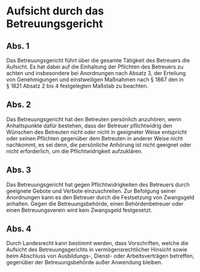 # Aufsicht durch das Betreuungsgericht



## Abs. 1

 Das Betreuungsgericht führt über die gesamte Tätigkeit des Betreuers die Aufsicht. Es hat dabei auf die Einhaltung der Pflichten des Betreuers zu achten und insbesondere bei Anordnungen nach Absatz 3, der Erteilung von Genehmigungen und einstweiligen Maßnahmen nach § 1867 den in § 1821 Absatz 2 bis 4 festgelegten Maßstab zu beachten.

## Abs. 2

 Das Betreuungsgericht hat den Betreuten persönlich anzuhören, wenn Anhaltspunkte dafür bestehen, dass der Betreuer pflichtwidrig den Wünschen des Betreuten nicht oder nicht in geeigneter Weise entspricht oder seinen Pflichten gegenüber dem Betreuten in anderer Weise nicht nachkommt, es sei denn, die persönliche Anhörung ist nicht geeignet oder nicht erforderlich, um die Pflichtwidrigkeit aufzuklären.

## Abs. 3

 Das Betreuungsgericht hat gegen Pflichtwidrigkeiten des Betreuers durch geeignete Gebote und Verbote einzuschreiten. Zur Befolgung seiner Anordnungen kann es den Betreuer durch die Festsetzung von Zwangsgeld anhalten. Gegen die Betreuungsbehörde, einen Behördenbetreuer oder einen Betreuungsverein wird kein Zwangsgeld festgesetzt.

## Abs. 4

 Durch Landesrecht kann bestimmt werden, dass Vorschriften, welche die Aufsicht des Betreuungsgerichts in vermögensrechtlicher Hinsicht sowie beim Abschluss von Ausbildungs-, Dienst- oder Arbeitsverträgen betreffen, gegenüber der Betreuungsbehörde außer Anwendung bleiben. 

